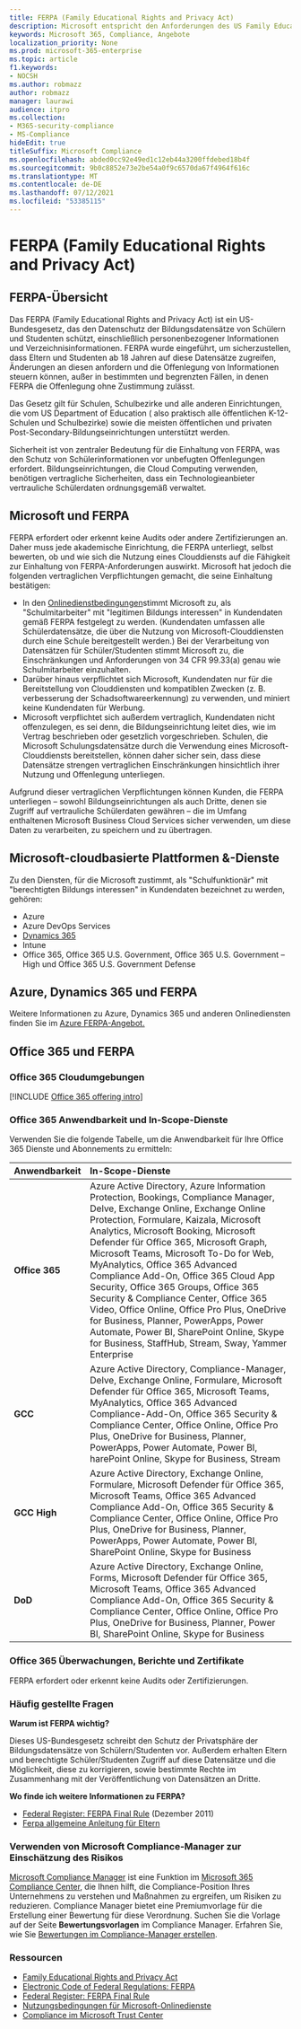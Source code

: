 ```yaml
---
title: FERPA (Family Educational Rights and Privacy Act)
description: Microsoft entspricht den Anforderungen des US Family Educational Rights and Privacy Act.
keywords: Microsoft 365, Compliance, Angebote
localization_priority: None
ms.prod: microsoft-365-enterprise
ms.topic: article
f1.keywords:
- NOCSH
ms.author: robmazz
author: robmazz
manager: laurawi
audience: itpro
ms.collection:
- M365-security-compliance
- MS-Compliance
hideEdit: true
titleSuffix: Microsoft Compliance
ms.openlocfilehash: abded0cc92e49ed1c12eb44a3200ffdebed18b4f
ms.sourcegitcommit: 9b0c8852e73e2be54a0f9c6570da67f4964f616c
ms.translationtype: MT
ms.contentlocale: de-DE
ms.lasthandoff: 07/12/2021
ms.locfileid: "53385115"
---
```

# <a name="family-educational-rights-and-privacy-act-ferpa"></a>FERPA (Family Educational Rights and Privacy Act)

## <a name="ferpa-overview"></a>FERPA-Übersicht

Das FERPA (Family Educational Rights and Privacy Act) ist ein US-Bundesgesetz, das den Datenschutz der Bildungsdatensätze von Schülern und Studenten schützt, einschließlich personenbezogener Informationen und Verzeichnisinformationen. FERPA wurde eingeführt, um sicherzustellen, dass Eltern und Studenten ab 18 Jahren auf diese Datensätze zugreifen, Änderungen an diesen anfordern und die Offenlegung von Informationen steuern können, außer in bestimmten und begrenzten Fällen, in denen FERPA die Offenlegung ohne Zustimmung zulässt.

Das Gesetz gilt für Schulen, Schulbezirke und alle anderen Einrichtungen, die vom US Department of Education ( also praktisch alle öffentlichen K-12-Schulen und Schulbezirke) sowie die meisten öffentlichen und privaten Post-Secondary-Bildungseinrichtungen unterstützt werden.

Sicherheit ist von zentraler Bedeutung für die Einhaltung von FERPA, was den Schutz von Schülerinformationen vor unbefugten Offenlegungen erfordert. Bildungseinrichtungen, die Cloud Computing verwenden, benötigen vertragliche Sicherheiten, dass ein Technologieanbieter vertrauliche Schülerdaten ordnungsgemäß verwaltet.

## <a name="microsoft-and-ferpa"></a>Microsoft und FERPA

FERPA erfordert oder erkennt keine Audits oder andere Zertifizierungen an. Daher muss jede akademische Einrichtung, die FERPA unterliegt, selbst bewerten, ob und wie sich die Nutzung eines Clouddiensts auf die Fähigkeit zur Einhaltung von FERPA-Anforderungen auswirkt. Microsoft hat jedoch die folgenden vertraglichen Verpflichtungen gemacht, die seine Einhaltung bestätigen:

- In den [Onlinedienstbedingungen](https://aka.ms/Online-Services-Terms)stimmt Microsoft zu, als "Schulmitarbeiter" mit "legitimen Bildungs interessen" in Kundendaten gemäß FERPA festgelegt zu werden. (Kundendaten umfassen alle Schülerdatensätze, die über die Nutzung von Microsoft-Clouddiensten durch eine Schule bereitgestellt werden.) Bei der Verarbeitung von Datensätzen für Schüler/Studenten stimmt Microsoft zu, die Einschränkungen und Anforderungen von 34 CFR 99.33(a) genau wie Schulmitarbeiter einzuhalten.
- Darüber hinaus verpflichtet sich Microsoft, Kundendaten nur für die Bereitstellung von Clouddiensten und kompatiblen Zwecken (z. B. verbesserung der Schadsoftwareerkennung) zu verwenden, und miniert keine Kundendaten für Werbung.
- Microsoft verpflichtet sich außerdem vertraglich, Kundendaten nicht offenzulegen, es sei denn, die Bildungseinrichtung leitet dies, wie im Vertrag beschrieben oder gesetzlich vorgeschrieben. Schulen, die Microsoft Schulungsdatensätze durch die Verwendung eines Microsoft-Clouddiensts bereitstellen, können daher sicher sein, dass diese Datensätze strengen vertraglichen Einschränkungen hinsichtlich ihrer Nutzung und Offenlegung unterliegen.

Aufgrund dieser vertraglichen Verpflichtungen können Kunden, die FERPA unterliegen – sowohl Bildungseinrichtungen als auch Dritte, denen sie Zugriff auf vertrauliche Schülerdaten gewähren – die im Umfang enthaltenen Microsoft Business Cloud Services sicher verwenden, um diese Daten zu verarbeiten, zu speichern und zu übertragen.

## <a name="microsoft-in-scope-cloud-platforms--services"></a>Microsoft-cloudbasierte Plattformen &-Dienste

Zu den Diensten, für die Microsoft zustimmt, als "Schulfunktionär" mit "berechtigten Bildungs interessen" in Kundendaten bezeichnet zu werden, gehören:

- Azure
- Azure DevOps Services
- [Dynamics 365](https://aka.ms/d365-compliance-list)
- Intune
- Office 365, Office 365 U.S. Government, Office 365 U.S. Government – High und Office 365 U.S. Government Defense

## <a name="azure-dynamics-365-and-ferpa"></a>Azure, Dynamics 365 und FERPA

Weitere Informationen zu Azure, Dynamics 365 und anderen Onlinediensten finden Sie im [Azure FERPA-Angebot.](/azure/compliance/offerings/offering-ferpa)

## <a name="office-365-and-ferpa"></a>Office 365 und FERPA

### <a name="office-365-cloud-environments"></a>Office 365 Cloudumgebungen

[!INCLUDE [Office 365 offering intro](../includes/o365-offering-introduction.md)]

### <a name="office-365-applicability-and-in-scope-services"></a>Office 365 Anwendbarkeit und In-Scope-Dienste

Verwenden Sie die folgende Tabelle, um die Anwendbarkeit für Ihre Office 365 Dienste und Abonnements zu ermitteln:

| **Anwendbarkeit** | **In-Scope-Dienste** |
|:------------------|:----------------------|
| **Office 365** | Azure Active Directory, Azure Information Protection, Bookings, Compliance Manager, Delve, Exchange Online, Exchange Online Protection, Formulare, Kaizala, Microsoft Analytics, Microsoft Booking, Microsoft Defender für Office 365, Microsoft Graph, Microsoft Teams, Microsoft To-Do for Web, MyAnalytics, Office 365 Advanced Compliance Add-On, Office 365 Cloud App Security, Office 365 Groups, Office 365 Security & Compliance Center, Office 365 Video, Office Online, Office Pro Plus, OneDrive for Business, Planner, PowerApps, Power Automate, Power BI, SharePoint Online, Skype for Business, StaffHub, Stream, Sway, Yammer Enterprise |
| **GCC** | Azure Active Directory, Compliance-Manager, Delve, Exchange Online, Formulare, Microsoft Defender für Office 365, Microsoft Teams, MyAnalytics, Office 365 Advanced Compliance-Add-On, Office 365 Security & Compliance Center, Office Online, Office Pro Plus, OneDrive for Business, Planner, PowerApps, Power Automate, Power BI, harePoint Online, Skype for Business, Stream |
| **GCC High** | Azure Active Directory, Exchange Online, Formulare, Microsoft Defender für Office 365, Microsoft Teams, Office 365 Advanced Compliance Add-On, Office 365 Security & Compliance Center, Office Online, Office Pro Plus, OneDrive for Business, Planner, PowerApps, Power Automate, Power BI, SharePoint Online, Skype for Business |
| **DoD** | Azure Active Directory, Exchange Online, Forms, Microsoft Defender für Office 365, Microsoft Teams, Office 365 Advanced Compliance Add-On, Office 365 Security & Compliance Center, Office Online, Office Pro Plus, OneDrive for Business, Planner, Power BI, SharePoint Online, Skype for Business |

### <a name="office-365-audits-reports-and-certificates"></a>Office 365 Überwachungen, Berichte und Zertifikate

FERPA erfordert oder erkennt keine Audits oder Zertifizierungen.

### <a name="frequently-asked-questions"></a>Häufig gestellte Fragen

**Warum ist FERPA wichtig?**

Dieses US-Bundesgesetz schreibt den Schutz der Privatsphäre der Bildungsdatensätze von Schülern/Studenten vor. Außerdem erhalten Eltern und berechtigte Schüler/Studenten Zugriff auf diese Datensätze und die Möglichkeit, diese zu korrigieren, sowie bestimmte Rechte im Zusammenhang mit der Veröffentlichung von Datensätzen an Dritte.

**Wo finde ich weitere Informationen zu FERPA?**

- [Federal Register: FERPA Final Rule](https://aka.ms/ferpa-reg) (Dezember 2011)
- [Ferpa allgemeine Anleitung für Eltern](https://www2.ed.gov/policy/gen/guid/fpco/ferpa/parents.html)

### <a name="use-microsoft-compliance-manager-to-assess-your-risk"></a>Verwenden von Microsoft Compliance-Manager zur Einschätzung des Risikos

[Microsoft Compliance Manager](/microsoft-365/compliance/compliance-manager) ist eine Funktion im [Microsoft 365 Compliance Center](/microsoft-365/compliance/microsoft-365-compliance-center), die Ihnen hilft, die Compliance-Position Ihres Unternehmens zu verstehen und Maßnahmen zu ergreifen, um Risiken zu reduzieren. Compliance Manager bietet eine Premiumvorlage für die Erstellung einer Bewertung für diese Verordnung. Suchen Sie die Vorlage auf der Seite **Bewertungsvorlagen** im Compliance Manager. Erfahren Sie, wie Sie [Bewertungen im Compliance-Manager erstellen](/microsoft-365/compliance/compliance-manager-assessments).

### <a name="resources"></a>Ressourcen

- [Family Educational Rights and Privacy Act](https://www.ed.gov/policy/gen/guid/fpco/ferpa/index.html)
- [Electronic Code of Federal Regulations: FERPA](https://aka.ms/FERPA-GPO)
- [Federal Register: FERPA Final Rule](https://aka.ms/ferpa-reg)
- [Nutzungsbedingungen für Microsoft-Onlinedienste](https://aka.ms/Online-Services-Terms)
- [Compliance im Microsoft Trust Center](https://www.microsoft.com/trust-center/compliance/compliance-overview)
